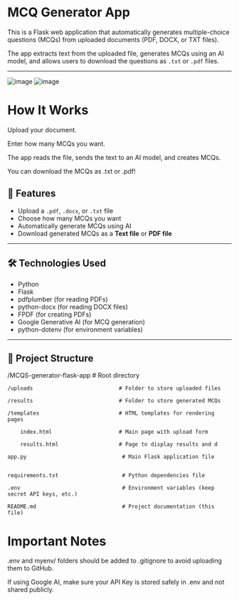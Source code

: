 # MCQ Generator App

This is a Flask web application that automatically generates multiple-choice questions (MCQs) from uploaded documents (PDF, DOCX, or TXT files).

The app extracts text from the uploaded file, generates MCQs using an AI model, and allows users to download the questions as `.txt` or `.pdf` files.

---

![image](https://github.com/user-attachments/assets/6af19927-8949-4615-867a-97a7b234f288) ![image](https://github.com/user-attachments/assets/7be11251-2178-4322-ab7f-2bd5db51cd93)



#  How It Works

Upload your document.

Enter how many MCQs you want.

The app reads the file, sends the text to an AI model, and creates MCQs.

You can download the MCQs as .txt or .pdf!

## 🚀 Features

- Upload a `.pdf`, `.docx`, or `.txt` file
- Choose how many MCQs you want
- Automatically generate MCQs using AI
- Download generated MCQs as a **Text file** or **PDF file**

---

## 🛠️ Technologies Used

- Python
- Flask
- pdfplumber (for reading PDFs)
- python-docx (for reading DOCX files)
- FPDF (for creating PDFs)
- Google Generative AI (for MCQ generation)
- python-dotenv (for environment variables)

---

## 📂 Project Structure

/MCQS-generator-flask-app               # Root directory

    /uploads                           # Folder to store uploaded files
    
    /results                           # Folder to store generated MCQs
    
    /templates                         # HTML templates for rendering pages
    
        index.html                     # Main page with upload form
        
        results.html                   # Page to display results and d
        
    app.py                              # Main Flask application file

    
    requirements.txt                    # Python dependencies file

    .env                                # Environment variables (keep secret API keys, etc.)
    
    README.md                           # Project documentation (this file)


# Important Notes
.env and myenv/ folders should be added to .gitignore to avoid uploading them to GitHub.

If using Google AI, make sure your API Key is stored safely in .env and not shared publicly.

